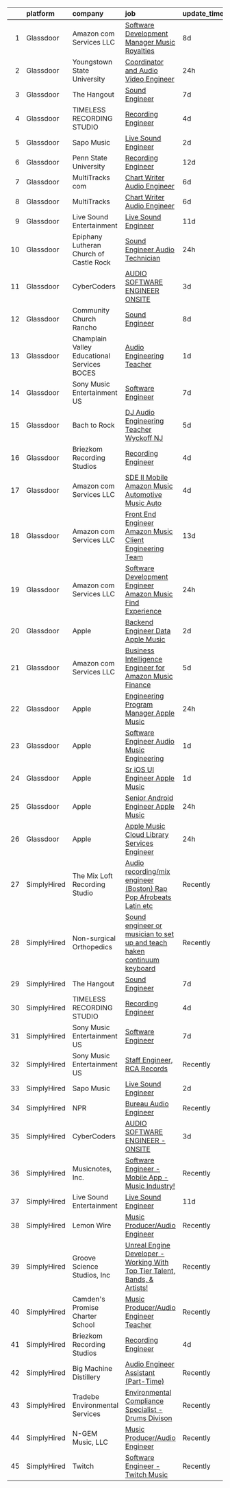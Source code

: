 

|    | platform    | company                                     | job                                                                                                                                                                                                                                                                                                                                                                                                                                                                                                                                                                                                                                                                                                                                                                                                                                                                                                                                                                                                                                                                                                                                                                                                                                                                                                                                                                                             | update_time   | location                  |
|---:|:------------|:--------------------------------------------|:------------------------------------------------------------------------------------------------------------------------------------------------------------------------------------------------------------------------------------------------------------------------------------------------------------------------------------------------------------------------------------------------------------------------------------------------------------------------------------------------------------------------------------------------------------------------------------------------------------------------------------------------------------------------------------------------------------------------------------------------------------------------------------------------------------------------------------------------------------------------------------------------------------------------------------------------------------------------------------------------------------------------------------------------------------------------------------------------------------------------------------------------------------------------------------------------------------------------------------------------------------------------------------------------------------------------------------------------------------------------------------------------|:--------------|:--------------------------|
|  1 | Glassdoor   | Amazon com Services LLC                     | [Software Development Manager  Music Royalties](https://www.glassdoor.com/partner/jobListing.htm?pos=124&ao=1136043&s=58&guid=000001818f5ada6abf238b0c83f520cc&src=GD_JOB_AD&t=SR&vt=w&cs=1_83b3f4df&cb=1655967505562&jobListingId=1007940033192&jrtk=3-0-1g67llmlfkcnm801-1g67llmltis2p800-5aee6b857832b447-)                                                                                                                                                                                                                                                                                                                                                                                                                                                                                                                                                                                                                                                                                                                                                                                                                                                                                                                                                                                                                                                                                  | 8d            | San Francisco, CA         |
|  2 | Glassdoor   | Youngstown State University                 | [Coordinator and Audio Video Engineer](https://www.glassdoor.com/partner/jobListing.htm?pos=119&ao=1136043&s=58&guid=000001818f5ada6abf238b0c83f520cc&src=GD_JOB_AD&t=SR&vt=w&cs=1_0419aa06&cb=1655967505561&jobListingId=1007957029518&jrtk=3-0-1g67llmlfkcnm801-1g67llmltis2p800-4bff3de46b611e70-)                                                                                                                                                                                                                                                                                                                                                                                                                                                                                                                                                                                                                                                                                                                                                                                                                                                                                                                                                                                                                                                                                           | 24h           | Youngstown, OH            |
|  3 | Glassdoor   | The Hangout                                 | [Sound Engineer](https://www.glassdoor.com/partner/jobListing.htm?pos=102&ao=1110586&s=58&guid=000001818f5ada6abf238b0c83f520cc&src=GD_JOB_AD&t=SR&vt=w&cs=1_dae3da93&cb=1655967505553&jobListingId=1007941797349&cpc=AF02A54CD0F60729&jrtk=3-0-1g67llmlfkcnm801-1g67llmltis2p800-675acca29632c3d6--6NYlbfkN0Dklcs_avH4_PXeaTYY4cD2CxUXrHXnDcRAFPxkhkludPybpabqCb4pOKZvm-Yy40brWKAkZHC4kOFh5HjM1Iv-jKH59TjzzuSUIQ-sYYeZX4RoES0tCMd7ioO9AgG1d6v6VqV5lX4n-gRcMqGEXgCd34vgOgeDymq6rVNKl9UGpAns5_pPRoxTju9kDX5UtUTPf4AUO5YCSdA1A2CIWd_LToMx6SlsjyKZgMcVcIGslXi8aRAeWYdIQj-c7wOz8bgnu38Lm6aKh6_7bwo28By6krO4lXUJkPx8LEHl7G8aOMvNf5hnQfAmr1c4ZgkuA_v4Bp-Oi66hlM122F2Q9AF6SxteipR9cNdZVpifbClKCPJtWC-_10FuTR7-UREKJhN8EiXta5iiKSVRXftn4nLuulxX3UlWa9ks85adN6Hb7VSB57BjqSk7r9PDA8ymsy-kaaJfKBx8fagX7rP3pLJTi48UZSauErgH0mKjLGLkO0GyIjZ1PKaD7LUzIi_2jkVkCV5mBh6s1YgXdUhBmkqKnqbLX49I3MLzN6Tk7rQWvKgAhnDSBoipoXhpNH0-4bNZHw570nfHwHHNN8qoF250p9dWvhE9aiN1t3kV8cNdI9aCgRnXjL5mXY1SgiLLQbpXrYJqNeDCli2b4swgmVbt92BMFb0eptTTmcHI_apvE_zaXZuqMAbif-BD7zowxpB-TytRZY510CTocJCe9sR6DMt22Ey02oTVFsDvZgwAJJYV3S7vvK-QYGIUpGOCyI4%3D)                                                                                                                                                                                                                                                                              | 7d            | Myrtle Beach, SC          |
|  4 | Glassdoor   | TIMELESS RECORDING STUDIO                   | [Recording Engineer](https://www.glassdoor.com/partner/jobListing.htm?pos=114&ao=1136043&s=58&guid=000001818f5ada6abf238b0c83f520cc&src=GD_JOB_AD&t=SR&vt=w&ea=1&cs=1_68e86898&cb=1655967505560&jobListingId=1007949019689&jrtk=3-0-1g67llmlfkcnm801-1g67llmltis2p800-52673f44efd9a9a5-)                                                                                                                                                                                                                                                                                                                                                                                                                                                                                                                                                                                                                                                                                                                                                                                                                                                                                                                                                                                                                                                                                                        | 4d            | Cincinnati, OH            |
|  5 | Glassdoor   | Sapo Music                                  | [Live Sound Engineer](https://www.glassdoor.com/partner/jobListing.htm?pos=111&ao=1136043&s=58&guid=000001818f5ada6abf238b0c83f520cc&src=GD_JOB_AD&t=SR&vt=w&ea=1&cs=1_f776b639&cb=1655967505559&jobListingId=1007951864280&jrtk=3-0-1g67llmlfkcnm801-1g67llmltis2p800-fcb7a6448ded33ab-)                                                                                                                                                                                                                                                                                                                                                                                                                                                                                                                                                                                                                                                                                                                                                                                                                                                                                                                                                                                                                                                                                                       | 2d            | Miami, FL                 |
|  6 | Glassdoor   | Penn State University                       | [Recording Engineer](https://www.glassdoor.com/partner/jobListing.htm?pos=116&ao=1136043&s=58&guid=000001818f5ada6abf238b0c83f520cc&src=GD_JOB_AD&t=SR&vt=w&cs=1_626c6f5e&cb=1655967505560&jobListingId=1007931920629&jrtk=3-0-1g67llmlfkcnm801-1g67llmltis2p800-24c152f2fcd196a7-)                                                                                                                                                                                                                                                                                                                                                                                                                                                                                                                                                                                                                                                                                                                                                                                                                                                                                                                                                                                                                                                                                                             | 12d           | University Park, FL       |
|  7 | Glassdoor   | MultiTracks com                             | [Chart Writer   Audio Engineer](https://www.glassdoor.com/partner/jobListing.htm?pos=120&ao=1136043&s=58&guid=000001818f5ada6abf238b0c83f520cc&src=GD_JOB_AD&t=SR&vt=w&cs=1_070a4c8d&cb=1655967505561&jobListingId=1007945074698&jrtk=3-0-1g67llmlfkcnm801-1g67llmltis2p800-394d791e73078e8e-)                                                                                                                                                                                                                                                                                                                                                                                                                                                                                                                                                                                                                                                                                                                                                                                                                                                                                                                                                                                                                                                                                                  | 6d            | Cedar Park, TX            |
|  8 | Glassdoor   | MultiTracks                                 | [Chart Writer   Audio Engineer](https://www.glassdoor.com/partner/jobListing.htm?pos=122&ao=1136043&s=58&guid=000001818f5ada6abf238b0c83f520cc&src=GD_JOB_AD&t=SR&vt=w&cs=1_c3e5e95f&cb=1655967505562&jobListingId=1007945174702&jrtk=3-0-1g67llmlfkcnm801-1g67llmltis2p800-eafff6cc7ca7f3b4-)                                                                                                                                                                                                                                                                                                                                                                                                                                                                                                                                                                                                                                                                                                                                                                                                                                                                                                                                                                                                                                                                                                  | 6d            | Austin, TX                |
|  9 | Glassdoor   | Live Sound Entertainment                    | [Live Sound Engineer](https://www.glassdoor.com/partner/jobListing.htm?pos=110&ao=1136043&s=58&guid=000001818f5ada6abf238b0c83f520cc&src=GD_JOB_AD&t=SR&vt=w&ea=1&cs=1_6e7a8371&cb=1655967505559&jobListingId=1007933105310&jrtk=3-0-1g67llmlfkcnm801-1g67llmltis2p800-c79b73407b4e4318-)                                                                                                                                                                                                                                                                                                                                                                                                                                                                                                                                                                                                                                                                                                                                                                                                                                                                                                                                                                                                                                                                                                       | 11d           | New York, NY              |
| 10 | Glassdoor   | Epiphany Lutheran Church of Castle Rock     | [Sound Engineer  Audio Technician ](https://www.glassdoor.com/partner/jobListing.htm?pos=121&ao=1136043&s=58&guid=000001818f5ada6abf238b0c83f520cc&src=GD_JOB_AD&t=SR&vt=w&ea=1&cs=1_cce2e7e6&cb=1655967505561&jobListingId=1007956823232&jrtk=3-0-1g67llmlfkcnm801-1g67llmltis2p800-3de154c4f66dd65c-)                                                                                                                                                                                                                                                                                                                                                                                                                                                                                                                                                                                                                                                                                                                                                                                                                                                                                                                                                                                                                                                                                         | 24h           | Castle Rock, CO           |
| 11 | Glassdoor   | CyberCoders                                 | [AUDIO SOFTWARE ENGINEER   ONSITE](https://www.glassdoor.com/partner/jobListing.htm?pos=107&ao=1110586&s=58&guid=000001818f5ada6abf238b0c83f520cc&src=GD_JOB_AD&t=SR&vt=w&cs=1_15887b74&cb=1655967505557&jobListingId=1007949347507&cpc=FD1C1DA32C38CFA7&jrtk=3-0-1g67llmlfkcnm801-1g67llmltis2p800-d55a41307e0f1bb1--6NYlbfkN0CpFJQzrgRR8WqXWK1qKKEqALWJw739KlKqr2H-MSI4eoBlI4EFrmor2FYZMP3muM1zqayqab0iqc3xGpz5egdet-HSEFNNsqvDPS5k9H0LGEMhQRelTdilrY_plfFC2G1jmoEwW_JKVRU_6UbiqFf4AnxCsLx3NBijFQ8lAiUfyUCwuJM6hizFD3fbnM4jwZO2YsrstXJBf1IdE_XPxH-ySVWRPe40U_I1-kpYCvOAh63CawLvrZSHRS1_7jExp0B_PL0l1WoFGx1AtrLIezRHvzqqAatcg0iGnwKruKQ1SIYBtVjzenkkYyNZFiNmRyXGbmlFCqhz4RNh4N_pn_KF6OOyEMBtBPwMvsTVjDtbHCI486KLoZvNN39bl8yzYX0CkuYMVbd8dF6EzSY8SQT7vNySxhaQfK2BTTxXT5bfeQOAiC882B4Ba4QIvgao58Qim2j68Can-72_3WvLsOUeLb1NdXY7jskasImW9ajYCFnDxmWoXjOzW4a1JA2iWm3xy0T7mKMPGSMSUse_BWpRuuXeqQZ0kTeQnCGqCS4KZjdrwOur6ViO3ZtltAqT3Rjh2HtODPynboXenPDc_W7Rocb4J5-SF6DGBa8niyRI8WP10-jEyUAgOzy-nc6S8_u8PvdAHNMcT0mqzIMRGJLFeyFZLYdgvnMEtyc3cBn20phIw-9aqXAiVKNaeOooTQlCYA_8YSKDmyOXQb2o0DaCND5ojYmcc2YWMPeDbi50GUC2oNKhJFtxIQ9CikOfx3fmnVYQeVzt221QiDWnUITU-NU3tGHuNEDXPNQu0TsSvoQa7QmIpJHeLHsf7-L_-40egV4hxO393WX7JL2VOobzJzdGAyrdUE_DfpaVMwm4XvO5_e4371svP9S42sfzregPZO9mloGxpdK9OnIZpMtiDxXLPOCQyPnnG_FAr9hUDiP-tOw0166ZeaSQIUFOX2CbPwK5mrL37zmq8OnHchrVQ8YIaz4-1_M%3D)                            | 3d            | San Jose, CA              |
| 12 | Glassdoor   | Community Church Rancho                     | [Sound Engineer](https://www.glassdoor.com/partner/jobListing.htm?pos=101&ao=1110586&s=58&guid=000001818f5ada6abf238b0c83f520cc&src=GD_JOB_AD&t=SR&vt=w&ea=1&cs=1_7a1e59b0&cb=1655967505552&jobListingId=1007939846257&cpc=E12678FCBA555788&jrtk=3-0-1g67llmlfkcnm801-1g67llmltis2p800-83ae106271ef4dd5--6NYlbfkN0Bi-g4OEguhQEx4pjzkmulzkFDPdVMQm6g82nLRMcVRUAXQonzRVMraqvZFhqHn4iOrwVvH3vjavyQ1H4pVpG0Sx8cg6YAiQ__67yn_QI9nxrG6U4M1HTCKxgTQzFwVXCl5V7NMBT19HpHVbSSivm3y3MWHj9PjpWZhDH39sbDn7fy1Qwhaoag2pbuBs-YWJhdmGMdBgGNROnABXhybpg9J7QLhI9cC6jRaKfCh1DVDT9R4LArF4P43MvDgIrl3QV46NjjSaqCUclWZXJzPR4EqhJ_9iIETcq1aKk3gO2QHLS2w1vm7j0UyIO4GwRK2cyhXp3fgfPKgCkHwRSTkFSYHwcDSmU6dqTAIBc5v_n0TblzQ5kfktg8M5vdasLsWWc1-gcx7eV0vSmcX5ioFihdpzrdRSh1A3OcSWIadcuCXyjQGZ_uTBXx2bnf8TBF8RUdbaqqE1v5FyyxuuJq3u74F13IcyA-8jcT-Gi5gWYf3uxvLQwjOM2o-1MYHsx-NUUM%3D)                                                                                                                                                                                                                                                                                                                                                                                                                                                                                                                                         | 8d            | Rancho Cucamonga, CA      |
| 13 | Glassdoor   | Champlain Valley Educational Services BOCES | [Audio Engineering Teacher](https://www.glassdoor.com/partner/jobListing.htm?pos=125&ao=1136043&s=58&guid=000001818f5ada6abf238b0c83f520cc&src=GD_JOB_AD&t=SR&vt=w&cs=1_bc9511b3&cb=1655967505562&jobListingId=1007954553877&jrtk=3-0-1g67llmlfkcnm801-1g67llmltis2p800-b4c620609f91220f-)                                                                                                                                                                                                                                                                                                                                                                                                                                                                                                                                                                                                                                                                                                                                                                                                                                                                                                                                                                                                                                                                                                      | 1d            | Plattsburgh, NY           |
| 14 | Glassdoor   | Sony Music Entertainment US                 | [Software Engineer](https://www.glassdoor.com/partner/jobListing.htm?pos=113&ao=1136043&s=58&guid=000001818f5ada6abf238b0c83f520cc&src=GD_JOB_AD&t=SR&vt=w&ea=1&cs=1_94938063&cb=1655967505559&jobListingId=1007942804723&jrtk=3-0-1g67llmlfkcnm801-1g67llmltis2p800-3d69a6d98b0f3f4c-)                                                                                                                                                                                                                                                                                                                                                                                                                                                                                                                                                                                                                                                                                                                                                                                                                                                                                                                                                                                                                                                                                                         | 7d            | New York, NY              |
| 15 | Glassdoor   | Bach to Rock                                | [DJ   Audio Engineering Teacher  Wyckoff NJ](https://www.glassdoor.com/partner/jobListing.htm?pos=126&ao=1136043&s=58&guid=000001818f5ada6abf238b0c83f520cc&src=GD_JOB_AD&t=SR&vt=w&ea=1&cs=1_648a2864&cb=1655967505563&jobListingId=1007948229416&jrtk=3-0-1g67llmlfkcnm801-1g67llmltis2p800-5b96d0b79c3ff47f-)                                                                                                                                                                                                                                                                                                                                                                                                                                                                                                                                                                                                                                                                                                                                                                                                                                                                                                                                                                                                                                                                                | 5d            | Wyckoff, NJ               |
| 16 | Glassdoor   | Briezkom Recording Studios                  | [Recording Engineer](https://www.glassdoor.com/partner/jobListing.htm?pos=112&ao=1136043&s=58&guid=000001818f5ada6abf238b0c83f520cc&src=GD_JOB_AD&t=SR&vt=w&ea=1&cs=1_8ffa04d3&cb=1655967505559&jobListingId=1007949003348&jrtk=3-0-1g67llmlfkcnm801-1g67llmltis2p800-642744c452f28506-)                                                                                                                                                                                                                                                                                                                                                                                                                                                                                                                                                                                                                                                                                                                                                                                                                                                                                                                                                                                                                                                                                                        | 4d            | Alhambra, CA              |
| 17 | Glassdoor   | Amazon com Services LLC                     | [SDE II  Mobile   Amazon Music  Automotive  Music Auto](https://www.glassdoor.com/partner/jobListing.htm?pos=123&ao=1136043&s=58&guid=000001818f5ada6abf238b0c83f520cc&src=GD_JOB_AD&t=SR&vt=w&cs=1_272e1d45&cb=1655967505562&jobListingId=1007948565687&jrtk=3-0-1g67llmlfkcnm801-1g67llmltis2p800-3f36ab6b9ae958b7-)                                                                                                                                                                                                                                                                                                                                                                                                                                                                                                                                                                                                                                                                                                                                                                                                                                                                                                                                                                                                                                                                          | 4d            | Remote                    |
| 18 | Glassdoor   | Amazon com Services LLC                     | [Front End Engineer   Amazon Music  Client Engineering Team ](https://www.glassdoor.com/partner/jobListing.htm?pos=109&ao=1136043&s=58&guid=000001818f5ada6abf238b0c83f520cc&src=GD_JOB_AD&t=SR&vt=w&cs=1_e39f0614&cb=1655967505558&jobListingId=1007928110099&jrtk=3-0-1g67llmlfkcnm801-1g67llmltis2p800-1546d3f8742f9359-)                                                                                                                                                                                                                                                                                                                                                                                                                                                                                                                                                                                                                                                                                                                                                                                                                                                                                                                                                                                                                                                                    | 13d           | Culver City, CA           |
| 19 | Glassdoor   | Amazon com Services LLC                     | [Software Development Engineer  Amazon Music Find Experience](https://www.glassdoor.com/partner/jobListing.htm?pos=115&ao=1136043&s=58&guid=000001818f5ada6abf238b0c83f520cc&src=GD_JOB_AD&t=SR&vt=w&cs=1_c6f3d094&cb=1655967505560&jobListingId=1007957420749&jrtk=3-0-1g67llmlfkcnm801-1g67llmltis2p800-a2b752a2a8468af8-)                                                                                                                                                                                                                                                                                                                                                                                                                                                                                                                                                                                                                                                                                                                                                                                                                                                                                                                                                                                                                                                                    | 24h           | Culver City, CA           |
| 20 | Glassdoor   | Apple                                       | [Backend Engineer Data   Apple Music](https://www.glassdoor.com/partner/jobListing.htm?pos=103&ao=1110586&s=58&guid=000001818f5ada6abf238b0c83f520cc&src=GD_JOB_AD&t=SR&vt=w&cs=1_45daa6ae&cb=1655967505554&jobListingId=1007950938244&cpc=AC285F3A3ECA6BB0&jrtk=3-0-1g67llmlfkcnm801-1g67llmltis2p800-12d83685509c3883--6NYlbfkN0BvKrLyj5gPmtZO9T8euul8TCxuuKNOtzRJOomxnwSEodTz2Bc-sPZlFpP0h5lDivqTF5_QeIpS_cDvN7FQMh8G5Q27mXkfq6J_zu8iXTfNQv2d91851vXbBzAq-u4LhSiSVS7JHPHJJPqd4DPZm67dI48mIQvipeOSk8vKm-DGTAx0u0eZLtY12UqZp37mgv-Zu-NZWhLE2c7zpBL6ijq4RBSB-rf7k60oCZOue9mVXXCzttu2QQeNR1NQg_y5gU742gMlFulZzL_1cz5_H8vHAvMcRS9xDjppYsKvOZbv0jzD5-uRyHR99z_O1hj5kvdszWnWbi_Brc5xAWd1rUw5SFI7SHHcC_6KAvvRPPHF8wNyqE4hjkGjnlpm4HESNeAVBvzgyFs-jZ4syFqihbKGPZGgESyB9wUSxn2K8T4Wge1Vu3GvohSFZn9OYDoYeKGoOLT8PzYqq1PWIuaz8mYtF-Svb4Omtt2-X5VSOcJBKJhtMOJnaBdP1s-vnUhEgWC4ZYumGE9IY6R8KJcCxVKLhPGWK2egbAAdCMRJD2Zg3Nam_Ilp9CJtZnpDdM5ztcG7esaTc08iErtzubd1MSarEklIUnBOiPt5mX7ZY2BwTf45n8KdPhl05P25tGqId7PEESldrcGZYUHOcXxPV3N6oZT3H-w86YppVAmR23PIYUEfZa0hZpJ3lsYyRQw5GVnkmvkqAw6PYdjvqfrFeevaBfiRixQ1Nu3WFq0NzzFskmrVJloSjR7Mz3IVhcTcxonF7URHDxfAnQUCfpvrMN-oblL0IIsKcTa0QJnZ7FqEER6Qq2-OK0aBCnyA0v31wcnfE2tt7EB28dfjuUvb3_aYMrLNPGmyBVtJzrSGMfgV44_7FNWn0jirgTt3wBaHXeD1CPyeX50mynUIGQs4KWIYASc96mNTZDdHKW8D4rRucMGhMcEoI2JFc8FXzxvQFztzWe9VruWcuEUNO7Jhg-F-)                                       | 2d            | New York, NY              |
| 21 | Glassdoor   | Amazon com Services LLC                     | [Business Intelligence Engineer for Amazon Music Finance](https://www.glassdoor.com/partner/jobListing.htm?pos=117&ao=1136043&s=58&guid=000001818f5ada6abf238b0c83f520cc&src=GD_JOB_AD&t=SR&vt=w&cs=1_6568d594&cb=1655967505560&jobListingId=1007946590105&jrtk=3-0-1g67llmlfkcnm801-1g67llmltis2p800-76e678a6ae5e6aee-)                                                                                                                                                                                                                                                                                                                                                                                                                                                                                                                                                                                                                                                                                                                                                                                                                                                                                                                                                                                                                                                                        | 5d            | Seattle, WA               |
| 22 | Glassdoor   | Apple                                       | [Engineering Program Manager  Apple Music](https://www.glassdoor.com/partner/jobListing.htm?pos=105&ao=1110586&s=58&guid=000001818f5ada6abf238b0c83f520cc&src=GD_JOB_AD&t=SR&vt=w&cs=1_5556a61a&cb=1655967505555&jobListingId=1007956697737&cpc=AC285F3A3ECA6BB0&jrtk=3-0-1g67llmlfkcnm801-1g67llmltis2p800-720f46b7ed6217fe--6NYlbfkN0BvKrLyj5gPmtZO9T8euul8TCxuuKNOtzRJOomxnwSEodTz2Bc-sPZl1dBMH13w-jPXk1fc2mLgQ5GzEWgKqqoWJvy04ElmVz5qH84KdmZi8dtKmXCPqDmAwpSxIeA3S-EF2MX4pOuPD7-GqZp4hw2pC-p0_iYe-lkeWDPHdFw25czNOUeeFtQ0ewTn2yk4Y3Va6skppLXmdyVqJlkTtA1Rf34ZfVF5TlI789bZ3txlyO9BlGQxccLx8my9HaUGoAL2T0xLvYu3sVcmWuBOZhsXbFQrSzJ37PmM4iES9P9exUVwpQK3iruyXK0pWQDJdvMr-UOjCKUGANW0BUzxZOnyEDlZRquOQv6m-VWfpA73ay6hnZRBgXO83R1bEtrGZLw1Xb4n_33f5o28sVNIDGRauwZAWRkl1UatiJzCu3dgQTWbIrfdwMB8fkoR-TIUM2dIL73nAyvzPpPNxIC9WT8jMI_E7MT23Bl5_gAyce-YTt7-6pk9MvrZLvt6HkIIlpdUEEA6ASq77MUfL7tmZrTovELWzT5LS0DztttoYbUcLvmlhGJDN5zEWHeHQvYtzVVogjwARaDqu5DFhZGJ6otbjRO53nWsXG_7hd87nim2AQYJPEs7f_mcauTeDSutPybD3kG3zwRftN9VE0RxlA6Cl9zoPKPZoEg9EpAelzdNP2gCOZy6gE9RQ41BG9eTuQz0R1QrGw8ZKEsO5ihs-5G3ZCoRguZxuMOrQ6mjI2Ed9mEHOniHmwIh3C74c-VPjTt5_IC-wedJeVAiqV3TfFps5y13oN2IaPimBN-XuZLrQ7lAcYnkHeoBgsKtNuh7OPdcLcMgpB62V6DYaGhJbGw0z0KvQWSZEijPLfwAl0H65LKyTxDYCkpyuCazivMrDHayY1Tg9wxmLLrAQwKa4we8v8eEWed4Sh0RUY80nu0dx-AaoXxuyY04aHwVp4Sipbk8TmYOq3N5mOlxl05DMpVd_3awSUzS_MY%3D)                    | 24h           | Seattle, WA               |
| 23 | Glassdoor   | Apple                                       | [Software Engineer   Audio Music Engineering](https://www.glassdoor.com/partner/jobListing.htm?pos=106&ao=1110586&s=58&guid=000001818f5ada6abf238b0c83f520cc&src=GD_JOB_AD&t=SR&vt=w&cs=1_5529f9d9&cb=1655967505556&jobListingId=1007953436681&cpc=8795CF9063CD573D&jrtk=3-0-1g67llmlfkcnm801-1g67llmltis2p800-0f05742063eedeae--6NYlbfkN0BvKrLyj5gPmtZO9T8euul8TCxuuKNOtzRJOomxnwSEodTz2Bc-sPZl29JElYHfcoQTiZSeJqPqmVi6yPXnZ7RPIiHp7Ll7-5zhYqBOAyK9-D1QoK1PnLaKo5UwoRN33pvynulK16fbQXfLc58l3WIiymQZ9aFdke1u2W1wCLOwTwHYkWH1L5uEtPC1zQSH3DqqWAOs7I-KQJwc6IPbBcSK7WHYo046x2nAsb_Vv3xTuRjEPwiKgLKQsfAr3j603VEaZCEscC-Z9vdiZY-PPjkHxSJLy7b-VoYr7oR9gw7enEnABCV1qcQoxk67VNJN_Xoai3glSdp-35flx3QQrq21BQ3RxlWSn3-EZr--KNdlRf7lgct4P5xp1zuCBqR25yiGcvm-hSLyABBtt1S8yIZhD31VPqfMuRZD3ux7bLuGpziHgklVIihk1i6uytEcyqQ-A0XDNTJO8mShp0S4gAP_CrwCYA5zuI3MIcf_9RY2tbidUxHUBxUE7HHWHmhOi8EzlbQKP-z26MwHLmVWYQEWofra4B3ssbiqB5eFJUPGVl-YzGfMwsj-JRfiok63-Ge8FV418Dq2lcmthHWW9c3MgEA2T50CeHiD4EgJhEJR4qXbBXEW6PfTMhIavgSr_3YL2oVkyuaYozPc8vMbtGifq1yb5joH6k_TO6Xk5GVJ3hZXyjC-tdijaVEuxynvugFYgZrW8tEuqst35jsVocsZiMkhqXMmFVUd5jRouSlTGvxip8y-0ncSW8AQ_ibJ2ZVtowyeZg4pWWAl0xRagM_a5Ulsx1gRV7OAjjKwUNKZBv-8vWrpsDHyUuPVzf1Pr3zXV0ylX83K_hb6uR8jAK24rhHX7ZNKv8AmSsbK5nSIBkGPK94oiHApJHA63WpHlMHQyp7V1SFUpSQ3CwkXTHL7KqODkxX7zHijhj9uiCaWIoGxmBaYxXl9YF1DGvEcN0g1M9dUrMBfCPWCCYUdHQqwIjQXwk9XyJY%3D)                 | 1d            | Culver City, CA           |
| 24 | Glassdoor   | Apple                                       | [Sr  iOS UI Engineer Apple Music](https://www.glassdoor.com/partner/jobListing.htm?pos=108&ao=1110586&s=58&guid=000001818f5ada6abf238b0c83f520cc&src=GD_JOB_AD&t=SR&vt=w&cs=1_c6fa0751&cb=1655967505557&jobListingId=1007953436787&cpc=9908D8D4413DBB8A&jrtk=3-0-1g67llmlfkcnm801-1g67llmltis2p800-6b48f68127162d2d--6NYlbfkN0BvKrLyj5gPmtZO9T8euul8TCxuuKNOtzRJOomxnwSEodTz2Bc-sPZl1dBMH13w-jPG2G3T-i-GLEFchHGcFa8MguPlTO6XLwzAMQBFoGjqi0wt0Mh4MM14Z2gcB9Y4d2btViXEFylHFVO6cOHypjmR7yWFLre5OUuYQuv0UwgZNHJITjL5TPWDx58W-uo17kscngATC62RN06BLNg7c-S-WlxW_qptD4vINhADYefxvnkUbToSKfFN3yEP3Cb5MQ3F3xDW5Lark-4Fu_opIOOI_xpBSTv518uGbNCpTBm1_EUWXq17CSZPVblz34iMzyzCg8JWnW7xOATze8HXupSEUK_dlGPDaUHBMbGYU-f-0CxLZu3ZMI9u7Pywhto36WKZGAoqN_bDwo92pORKC4kLfhDw2Vrm0qNs1lWmlp_7M6sy1-143h1uBIAX8GN0Csn06LIKWl790i0JWx2Wr5M3ILyr2SDz1Yypw5H0-0Ujd_YcioizQCMDeqYyvQvme5ktXNy0Q-ZEcfZnwKIGM400K6lD6IhbZEczqe52VDv1Xg_NA9iVgXl2_dhfi2zQywDySQjrFeNyCewNLqp3oqRcKEw5eWjrOzqbMKgmUJn07Ci5Bpq0ZEshu8q5EObmc8EDXS-iQOzSeWBxPi6_8sjIYY_UOBq1laqoo2IqC2ETLxIakrlvwUhrRxK4rOF5Wj1n7Ys4hvmKwkRzjZX_SYbwSvZ3VvtAUByTjQutUNj8BhbU_-qULaz59y9p4odnjzDajg-ZsNvVSYZbV7kpv4SHJ0QiGTxVJHcsBGBWM2NCVRNNA_JiAYETnYYFfTqGnbtP6ycsyg2_5S24w420NlCm0sKqPP8faMf6mdPVS6pOUUuyaF1KgkY8F5AICWX_Ol12oyfmZwARCyparu67U6uAjrr33LYz6hsSi6env9XflZZiHMvLCB1iF5qaN-C_ggAgboFPBJxmD2kSA0dpfzNf)                                           | 1d            | Seattle, WA               |
| 25 | Glassdoor   | Apple                                       | [Senior Android Engineer   Apple Music](https://www.glassdoor.com/partner/jobListing.htm?pos=118&ao=1136043&s=58&guid=000001818f5ada6abf238b0c83f520cc&src=GD_JOB_AD&t=SR&vt=w&cs=1_06b550a5&cb=1655967505561&jobListingId=1007958302481&jrtk=3-0-1g67llmlfkcnm801-1g67llmltis2p800-b301d39c1f2e8c90-)                                                                                                                                                                                                                                                                                                                                                                                                                                                                                                                                                                                                                                                                                                                                                                                                                                                                                                                                                                                                                                                                                          | 24h           | San Diego, CA             |
| 26 | Glassdoor   | Apple                                       | [Apple Music   Cloud Library Services Engineer](https://www.glassdoor.com/partner/jobListing.htm?pos=104&ao=1110586&s=58&guid=000001818f5ada6abf238b0c83f520cc&src=GD_JOB_AD&t=SR&vt=w&cs=1_9197a9a6&cb=1655967505555&jobListingId=1007958038335&cpc=654405A9B1E0A9F5&jrtk=3-0-1g67llmlfkcnm801-1g67llmltis2p800-90d154890eaec506--6NYlbfkN0BvKrLyj5gPmtZO9T8euul8TCxuuKNOtzRJOomxnwSEodTz2Bc-sPZl1dBMH13w-jPSQNOdC8EiyXidj-cTlaRSVRT9dQt6cRIQFRhagZhsjMlt8MOPuQG9TbrHFdtysCg8H6JXms-aMcTD_6WL9WW0CDTqFTF23mgEF8mEKlm0HnhixRrS_jHeCpQoOyJUBh_yg617bXZdriE1Uln7rCka0G0D8x6Rvk1kpIt_FD5-9F1Sx0p5RsSjHnHnHddHwkpa6Oq4EGz8otCDunp9SHZNQyJ1fR3vIlS2Bht9sY6mngTra6WhOF38eCztUqvDLQbFQ_d42qDVaSdpkE2UOoBoDuUdL_e8BLSaYfqOxwtHYQWH98Ye_LKPr9W037ngzNMG1NzFAQhqU8EqASdSjEJFr0VL6CXit3_lKxiPfi-4QGgJGLNzwT3MrBp0QsCHrcTjpSDStWxlXY3dB3k-AVYkNe6zByvI_hzt3UVRP9NxoO0SNBZ_itdS_YVQzyYRxu82SGZG24z5lA-gDa8Ql3ah1PyAEtTK7AACqQHEB1FNtozDSWkggK04u2vndhOsajuHtp3xH5J4Xh95oN23jj0T1LoeEUDPd0-O8EHc5Y119GvyR0GcPdl2tewnr_X0BmBPBVaTf9UTQOBZiiIYGroDjjBG4ZWI7N-JhWCK0eW-rZqzWc_wYuuJjP7-FR2fFJ64UePOlVgKLGzTSysetWlrGHiXt_731LpzVTa3vdd8LBEmYvqCXrlwDA-zQuLSftdGxdAyQptD8qzHkCvCnXnntPXtwJV1CUHhHqCYVFsC2oAZKbQOU5OkJ903WpOg2nd2Eo13dsl4ow-sLGqLNF0_eSH5qGDJFGg1uIvo6lIgEjWjUSqs8und3Wiqfcji9oZEigSvXkbYNBHZonjRNyV_LgbhN1-4SjDb3NrPL-m5cl7mkDjhDRYhMEQzsAUrQL-78ZQhtDfBgWAy42-KVDWnpv45O1BCIdPeLKc8SJC50w%3D%3D) | 24h           | Seattle, WA               |
| 27 | SimplyHired | The Mix Loft Recording Studio               | [Audio recording/mix engineer (Boston) Rap Pop Afrobeats Latin etc](https://www.simplyhired.com/job/ItBDeQewPykczH3FXc7X40hudhT4rMdltMW5EuKQQQFv6bR65Fc9SA?q=music+engineer)                                                                                                                                                                                                                                                                                                                                                                                                                                                                                                                                                                                                                                                                                                                                                                                                                                                                                                                                                                                                                                                                                                                                                                                                                    | Recently      | Quincy, MA                |
| 28 | SimplyHired | Non-surgical Orthopedics                    | [Sound engineer or musician to set up and teach haken continuum keyboard](https://www.simplyhired.com/job/7y5RxfWgvBhvD5ARANj7xR1wS24g3fPvxpYIHCnLHOc6p5-BJXdA0g?q=music+engineer)                                                                                                                                                                                                                                                                                                                                                                                                                                                                                                                                                                                                                                                                                                                                                                                                                                                                                                                                                                                                                                                                                                                                                                                                              | Recently      | Hicksville, NY            |
| 29 | SimplyHired | The Hangout                                 | [Sound Engineer](https://www.simplyhired.com/job/pPtma4KfpJL8yv0IV160PCctZ7zJieTNPnwDrISJ5-REzhgDQyRTVw?q=music+engineer)                                                                                                                                                                                                                                                                                                                                                                                                                                                                                                                                                                                                                                                                                                                                                                                                                                                                                                                                                                                                                                                                                                                                                                                                                                                                       | 7d            | Myrtle Beach, SC          |
| 30 | SimplyHired | TIMELESS RECORDING STUDIO                   | [Recording Engineer](https://www.simplyhired.com/job/IWPOl1A7-it5xMvJKu5he9ixIA3IPUN3273mrUskwqAjTCqcVCg3yw?q=music+engineer)                                                                                                                                                                                                                                                                                                                                                                                                                                                                                                                                                                                                                                                                                                                                                                                                                                                                                                                                                                                                                                                                                                                                                                                                                                                                   | 4d            | Cincinnati, OH            |
| 31 | SimplyHired | Sony Music Entertainment US                 | [Software Engineer](https://www.simplyhired.com/job/jFkvNvEv1wn60HATk7O-oL0MKoQTR7k52KdPdKtiGDucAYDETTZT8w?q=music+engineer)                                                                                                                                                                                                                                                                                                                                                                                                                                                                                                                                                                                                                                                                                                                                                                                                                                                                                                                                                                                                                                                                                                                                                                                                                                                                    | 7d            | New York, NY              |
| 32 | SimplyHired | Sony Music Entertainment US                 | [Staff Engineer, RCA Records](https://www.simplyhired.com/job/dwkMmDXnT1hAmYDd9mYCsbJlC48Fo9KuuDMR62WYReptlyXKnOCFWQ?q=music+engineer)                                                                                                                                                                                                                                                                                                                                                                                                                                                                                                                                                                                                                                                                                                                                                                                                                                                                                                                                                                                                                                                                                                                                                                                                                                                          | Recently      | Los Angeles, CA           |
| 33 | SimplyHired | Sapo Music                                  | [Live Sound Engineer](https://www.simplyhired.com/job/RLp01nzYddBBR2kU90jVcyKpbxqhNwRJJaBHFhHEGHTNgrTZ7WSvTQ?q=music+engineer)                                                                                                                                                                                                                                                                                                                                                                                                                                                                                                                                                                                                                                                                                                                                                                                                                                                                                                                                                                                                                                                                                                                                                                                                                                                                  | 2d            | Miami, FL                 |
| 34 | SimplyHired | NPR                                         | [Bureau Audio Engineer](https://www.simplyhired.com/job/48fbd3fxzMiTsj8fd3hGlwx5mlD-0cpnxFgZxtSTVPBd5vrUq0L6yA?q=music+engineer)                                                                                                                                                                                                                                                                                                                                                                                                                                                                                                                                                                                                                                                                                                                                                                                                                                                                                                                                                                                                                                                                                                                                                                                                                                                                | Recently      | New York, NY              |
| 35 | SimplyHired | CyberCoders                                 | [AUDIO SOFTWARE ENGINEER - ONSITE](https://www.simplyhired.com/job/S_qgHytu2fwGae1c5VaiznsnuEsy_zGe51JD1Lhpu6PVjweUS4EYPA?q=music+engineer)                                                                                                                                                                                                                                                                                                                                                                                                                                                                                                                                                                                                                                                                                                                                                                                                                                                                                                                                                                                                                                                                                                                                                                                                                                                     | 3d            | San Jose, CA              |
| 36 | SimplyHired | Musicnotes, Inc.                            | [Software Engineer - Mobile App - Music Industry!](https://www.simplyhired.com/job/znPtqyuOs7-wVaRUojghv2RSA5GqEzrKbutvPlgAZWT6nXoyEGnC5Q?q=music+engineer)                                                                                                                                                                                                                                                                                                                                                                                                                                                                                                                                                                                                                                                                                                                                                                                                                                                                                                                                                                                                                                                                                                                                                                                                                                     | Recently      | Madison, WI               |
| 37 | SimplyHired | Live Sound Entertainment                    | [Live Sound Engineer](https://www.simplyhired.com/job/0CjPO0mwkxqqCLQ13deAeIJFTtQREPoa1gwB9XPsYUZFJphB2mHVtw?q=music+engineer)                                                                                                                                                                                                                                                                                                                                                                                                                                                                                                                                                                                                                                                                                                                                                                                                                                                                                                                                                                                                                                                                                                                                                                                                                                                                  | 11d           | New York, NY              |
| 38 | SimplyHired | Lemon Wire                                  | [Music Producer/Audio Engineer](https://www.simplyhired.com/job/Sc6a_qLLjAqXYw8lPpR4pg-XsRlyFBE8EPBOvyRFcmWsfFlhXZLZIw?q=music+engineer)                                                                                                                                                                                                                                                                                                                                                                                                                                                                                                                                                                                                                                                                                                                                                                                                                                                                                                                                                                                                                                                                                                                                                                                                                                                        | Recently      | Indianapolis, IN          |
| 39 | SimplyHired | Groove Science Studios, Inc                 | [Unreal Engine Developer - Working With Top Tier Talent, Bands, & Artists!](https://www.simplyhired.com/job/tMUv0bhv1WXQseALxCUyt4HnppYbuHAxKhmBeo43qD4xlbIyIH-L1Q?q=music+engineer)                                                                                                                                                                                                                                                                                                                                                                                                                                                                                                                                                                                                                                                                                                                                                                                                                                                                                                                                                                                                                                                                                                                                                                                                            | Recently      | Remote                    |
| 40 | SimplyHired | Camden's Promise Charter School             | [Music Producer/Audio Engineer Teacher](https://www.simplyhired.com/job/l9PJfcPPBVooQjznIQ7VLgR2oLGIZF4pMRyQSenxexlCDqVeK7eeog?q=music+engineer)                                                                                                                                                                                                                                                                                                                                                                                                                                                                                                                                                                                                                                                                                                                                                                                                                                                                                                                                                                                                                                                                                                                                                                                                                                                | Recently      | Camden, NJ                |
| 41 | SimplyHired | Briezkom Recording Studios                  | [Recording Engineer](https://www.simplyhired.com/job/Ve2NztJXh_sn1yS2vfoFCVcTu4YTEaUeBvL2YBxMJFWTbLmQ4uHthw?q=music+engineer)                                                                                                                                                                                                                                                                                                                                                                                                                                                                                                                                                                                                                                                                                                                                                                                                                                                                                                                                                                                                                                                                                                                                                                                                                                                                   | 4d            | Alhambra, CA              |
| 42 | SimplyHired | Big Machine Distillery                      | [Audio Engineer Assistant (Part-Time)](https://www.simplyhired.com/job/LcsaGaOeLmJ4o00IGcpt3BP33KpMfC-wtiXZzxNZ_UcJeRVt5s5x4Q?q=music+engineer)                                                                                                                                                                                                                                                                                                                                                                                                                                                                                                                                                                                                                                                                                                                                                                                                                                                                                                                                                                                                                                                                                                                                                                                                                                                 | Recently      | Nashville, TN             |
| 43 | SimplyHired | Tradebe Environmental Services              | [Environmental Compliance Specialist - Drums Divison](https://www.simplyhired.com/job/QxadPEXBQzNI7rR-07CHvrQQi-Pg3dNWVlEbCvjdXz8QBkvSyDk7qg?q=music+engineer)                                                                                                                                                                                                                                                                                                                                                                                                                                                                                                                                                                                                                                                                                                                                                                                                                                                                                                                                                                                                                                                                                                                                                                                                                                  | Recently      | Millington, TN            |
| 44 | SimplyHired | N-GEM Music, LLC                            | [Music Producer/Audio Engineer](https://www.simplyhired.com/job/Ezwa4jEajZ7pguMTILcySEmg7Pz97pN4Z54HItsH2bknDEZXVVTfQw?q=music+engineer)                                                                                                                                                                                                                                                                                                                                                                                                                                                                                                                                                                                                                                                                                                                                                                                                                                                                                                                                                                                                                                                                                                                                                                                                                                                        | Recently      | Remote                    |
| 45 | SimplyHired | Twitch                                      | [Software Engineer - Twitch Music](https://www.simplyhired.com/job/33171BEE0MiqhVueYkYJ2cimyCvKGpKOBBtSxA0S27U3v9Nd_pB9uw?q=music+engineer)                                                                                                                                                                                                                                                                                                                                                                                                                                                                                                                                                                                                                                                                                                                                                                                                                                                                                                                                                                                                                                                                                                                                                                                                                                                     | Recently      | New York, NY +3 locations |